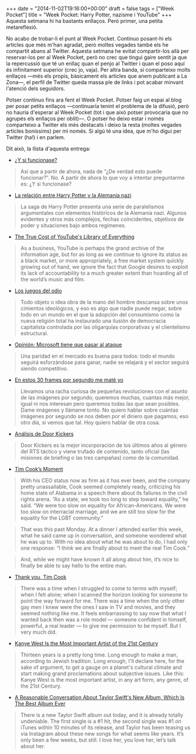 +++
date = "2014-11-02T19:16:00+00:00"
draft = false
tags = ["Week Pocket"]
title = "Week Pocket: Harry Potter, nazisme i YouTube"
+++
Aquesta setmana hi ha bastants enllaços. Però primer, una petita metareflexió.

<!-- more -->

No acabo de trobar-li el punt al Week Pocket. Continuo posant-hi els articles que més m'han agradat, però moltes vegades també els he compartit abans al Twitter. Aquesta setmana he evitat compartir-los allà per reservar-los per al Week Pocket, però no crec que tingui gaire sentit ja que la repercussió que té un enllaç quan el penjo al Twitter i quan el poso aquí és infinitament superior (crec jo, vaja). Per altra banda, si comparteixo molts enllaços —més els propis, bàsicament els articles que anem publicant a La Zona—, el perfil de Twitter queda massa ple de links i pot acabar minvant l'atenció dels seguidors.

Potser continuo fins ara fent el Week Pocket. Potser faig un espai al blog per posar petits enllaços —continuaria tenint el problema de la difusió, però no hauria d'esperar al Week Pocket (tot i que això potser provocaria que no agrupés els enllaços per oblit)—. O potser ho deixo estar i només comparteixo a Twitter els més destacats i deixo la resta (moltes vegades articles boníssims) per mi només. Si algú té una idea, que m'ho digui per Twitter (ha!) i en parlem. 

Dit això, la llista d'aquesta entrega:

- [¿Y si funcionase?](http://www.javipas.com/2014/10/21/emprendedores-optimismo/)

> Así que a partir de ahora, nada de “¿De verdad esto puede funcionar?”. No. A partir de ahora lo que voy a intentar preguntarme es: ¿Y si funcionase?

- [La relación entre Harry Potter y la Alemania nazi](http://alt1040.com/2014/10/harry-potter-pararelismo-nazi)

> La saga de Harry Potter presenta una serie de paralelismos argumentales con elementos históricos de la Alemania nazi. Algunos evidentes y otros más complejos, fechas coincidentes, objetivos de poder y situaciones bajo ambos regímenes.

- [The True Cost of YouTube's Library of Everything](http://motherboard.vice.com/read/the-true-cost-of-youtubes-library-of-everything)

> As a business, YouTube is perhaps the grand archive of the information age, but for as long as we continue to ignore its status as a black market, or more appropriately, a free market system quickly growing out of hand, we ignore the fact that Google desires to exploit its lack of accountability to a much greater extent than hoarding all of the world’s music and film.

- [Los juegos del odio](http://www.anaitgames.com/noticias/los-juegos-del-odio)

> Todo objeto o idea obra de la mano del hombre descansa sobre unos cimientos ideológicos, y eso es algo que nadie puede negar, sobre todo en un mundo en el que la adopción del consumismo como la nueva religión total ha instaurado una ilusión de democracia capitalista controlada por las oligarquías corporativas y el clientelismo estructural.

- [Opinión: Microsoft tiene que pasar al ataque](http://www.eurogamer.es/articles/microsoft-debe-pasar-al-ataque-articulo-opinion)

> Una paridad en el mercado es buena para todos: todo el mundo seguirá esforzándose para ganar, nadie se relajará y el sector seguirá siendo competitivo. 

- [En estos 30 frames por segundo me maté yo](http://www.anaitgames.com/noticias/frames-segundo-estetica-videojuego)

> Llevamos una racha curiosa de pequeñas revoluciones con el asunto de las imágenes por segundo; queremos muchas, cuantas más mejor, igual ni nos interesan pero queremos todas las que sean posibles. Dame imágenes y llámame tonto. No quiero hablar sobre cuántas imágenes por segundo se nos deben por el dinero que pagamos; eso otro día, si vemos que tal. Hoy quiero hablar de otra cosa.

- [Análisis de Door Kickers](http://www.anaitgames.com/analisis/analisis-de-door-kickers)

> Door Kickers es la mejor incorporación de los últimos años al género del RTS táctico y viene trufado de contenido, tanto oficial (las misiones de briefing o las tres campañas) como de la comunidad.

- [Tim Cook’s Moment](http://recode.net/2014/10/31/come-out-come-out-the-tim-cook-moment-is-here/)

> With his CEO status now as firm as it has ever been, and the company pretty unassailable, Cook seemed completely ready, criticizing his home state of Alabama in a speech there about its failures in the civil rights arena. “As a state, we took too long to step toward equality,” he said. “We were too slow on equality for African-Americans. We were too slow on interracial marriage, and we are still too slow for the equality for the LGBT community.”

 > That was this past Monday. At a dinner I attended earlier this week, what he said came up in conversation, and someone wondered what he was up to. With no idea about what he was about to do, I had only one response: “I think we are finally about to meet the real Tim Cook.”

> And, while we might have known it all along about him, it’s nice to finally be able to say hello to the entire man.

- [Thank you, Tim Cook](http://www.theverge.com/2014/10/30/7133103/thank-you-tim-cook)

> There was a time when I struggled to come to terms with myself; when I felt alone; when I scanned the horizon looking for someone to point the way forward for me. There was a time when the only other gay men I knew were the ones I saw in TV and movies, and they seemed nothing like me. It feels embarrassing to say now that what I wanted back then was a role model — someone confident in himself, powerful, a real leader — to give me permission to be myself. But I very much did.

- [Kanye West Is the Most Important Artist of the 21st Century](http://www.complex.com/music/2013/06/kanye-west-is-the-most-important-artist-of-the-21st-century)

> Thirteen years is a pretty long time. Long enough to make a man, according to Jewish tradition. Long enough, I'll declare here, for the sake of argument, to get a gauge on a planet's cultural climate and start making grand proclamations about subjective issues. Like this: Kanye West is the most important artist, in any art form, any genre, of the 21st Century.

- [A Reasonable Conversation About Taylor Swift's New Album, Which Is The Best Album Ever](http://thehairpin.com/2014/10/a-reasonable-conversation-about-taylor-swifts-new-album-which-is-the-best-album-ever)

> There is a new Taylor Swift album out today, and it is already totally undeniable. The first single is a #1 hit, the second single was #1 on iTunes within 10 minutes of its release, and Taylor has been teasing us via Instagram about these new songs for what seems like years. It’s only been a few weeks, but still. I love her, you love her, let’s talk about her.